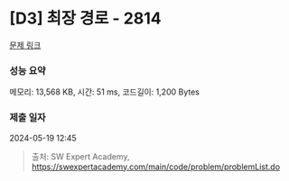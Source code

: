 # [D3] 최장 경로 - 2814 

[문제 링크](https://swexpertacademy.com/main/code/problem/problemDetail.do?contestProbId=AV7GOPPaAeMDFAXB) 

### 성능 요약

메모리: 13,568 KB, 시간: 51 ms, 코드길이: 1,200 Bytes

### 제출 일자

2024-05-19 12:45



> 출처: SW Expert Academy, https://swexpertacademy.com/main/code/problem/problemList.do
